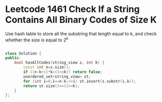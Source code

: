 # Leetcode 1461 Check If a String Contains All Binary Codes of Size K

Use hash table to store all the substring that length equal to k, and check whether the size is equal to $2^k$
```cpp

class Solution {
public:
    bool hasAllCodes(string_view s, int k) {
        const int n=s.size();
        if ((n-k+1)*k<(1<<k)) return false;
        unordered_set<string_view> st;
        for (int i=0;i<=n-k;++i) st.insert(s.substr(i,k));
        return st.size()==(1<<k);
    }
};
```
